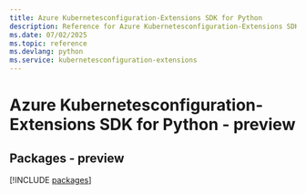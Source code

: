 ```yaml
---
title: Azure Kubernetesconfiguration-Extensions SDK for Python
description: Reference for Azure Kubernetesconfiguration-Extensions SDK for Python
ms.date: 07/02/2025
ms.topic: reference
ms.devlang: python
ms.service: kubernetesconfiguration-extensions
---
```

# Azure Kubernetesconfiguration-Extensions SDK for Python - preview
## Packages - preview
[!INCLUDE [packages](kubernetesconfiguration-extensions-index.md)]